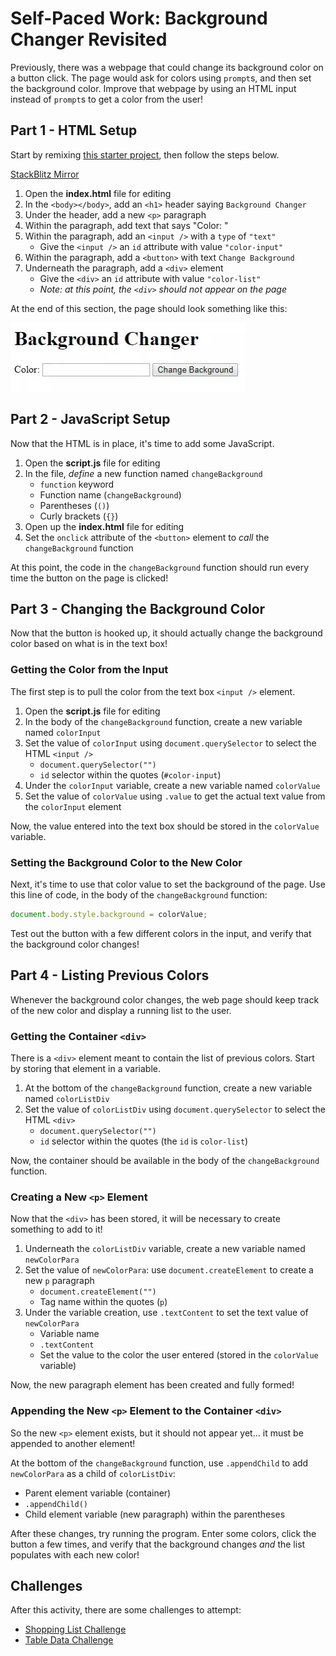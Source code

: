 # Self-Paced Work: Background Changer Revisited
Previously, there was a webpage that could change its background color on a button click. The page would ask for colors using `prompt`s, and then set the background color. Improve that webpage by using an HTML input instead of `prompt`s to get a color from the user!

## Part 1 - HTML Setup
Start by remixing [this starter project](https://glitch.com/edit/#!/remix/javascriptstarter), then follow the steps below.

[StackBlitz Mirror](https://stackblitz.com/edit/web-platform-oitfrwv3?file=index.html)

1. Open the **index.html** file for editing
2. In the `<body></body>`, add an `<h1>` header saying `Background Changer`
3. Under the header, add a new `<p>` paragraph
4. Within the paragraph, add text that says "Color: "
5. Within the paragraph, add an `<input />` with a `type` of `"text"`
    - Give the `<input />` an `id` attribute with value `"color-input"`
6. Within the paragraph, add a `<button>` with text `Change Background`
7. Underneath the paragraph, add a `<div>` element
    - Give the `<div>` an `id` attribute with value `"color-list"`
    - _Note: at this point, the `<div>` should not appear on the page_

At the end of this section, the page should look something like this:

![](Assets/BgChanger.png)

## Part 2 - JavaScript Setup
Now that the HTML is in place, it's time to add some JavaScript.

1. Open the **script.js** file for editing
1. In the file, _define_ a new function named `changeBackground`
    - `function` keyword
    - Function name (`changeBackground`)
    - Parentheses (`()`)
    - Curly brackets (`{}`)
1. Open up the **index.html** file for editing
1. Set the `onclick` attribute of the `<button>` element to _call_ the `changeBackground` function

At this point, the code in the `changeBackground` function should run every time the button on the page is clicked!

## Part 3 - Changing the Background Color
Now that the button is hooked up, it should actually change the background color based on what is in the text box!

### Getting the Color from the Input
The first step is to pull the color from the text box `<input />` element.

1. Open the **script.js** file for editing
1. In the body of the `changeBackground` function, create a new variable named `colorInput`
1. Set the value of `colorInput` using `document.querySelector` to select the HTML `<input />`
    - `document.querySelector("")`
    - `id` selector within the quotes (`#color-input`)
1. Under the `colorInput` variable, create a new variable named `colorValue`
1. Set the value of `colorValue` using `.value` to get the actual text value from the `colorInput` element

Now, the value entered into the text box should be stored in the `colorValue` variable.

### Setting the Background Color to the New Color
Next, it's time to use that color value to set the background of the page. Use this line of code, in the body of the `changeBackground` function:

```js
document.body.style.background = colorValue;
```

Test out the button with a few different colors in the input, and verify that the background color changes!

## Part 4 - Listing Previous Colors
Whenever the background color changes, the web page should keep track of the new color and display a running list to the user.

### Getting the Container `<div>`
There is a `<div>` element meant to contain the list of previous colors. Start by storing that element in a variable.

1. At the bottom of the `changeBackground` function, create a new variable named `colorListDiv`
1. Set the value of `colorListDiv` using `document.querySelector` to select the HTML `<div>`
    - `document.querySelector("")`
    - `id` selector within the quotes (the `id` is `color-list`)

Now, the container should be available in the body of the `changeBackground` function.

### Creating a New `<p>` Element
Now that the `<div>` has been stored, it will be necessary to create something to add to it!

1. Underneath the `colorListDiv` variable, create a new variable named `newColorPara`
1. Set the value of `newColorPara`: use `document.createElement` to create a new `p` paragraph
    - `document.createElement("")`
    - Tag name within the quotes (`p`)
1. Under the variable creation, use `.textContent` to set the text value of `newColorPara`
    - Variable name
    - `.textContent`
    - Set the value to the color the user entered (stored in the `colorValue` variable)

Now, the new paragraph element has been created and fully formed!

### Appending the New `<p>` Element to the Container `<div>`
So the new `<p>` element exists, but it should not appear yet... it must be appended to another element!

At the bottom of the `changeBackground` function, use `.appendChild` to add `newColorPara` as a child of `colorListDiv`:

- Parent element variable (container)
- `.appendChild()`
- Child element variable (new paragraph) within the parentheses

After these changes, try running the program. Enter some colors, click the button a few times, and verify that the background changes _and_ the list populates with each new color!

## Challenges
After this activity, there are some challenges to attempt:

- [Shopping List Challenge](Challenges/ShoppingListChallenge.md)
- [Table Data Challenge](Challenges/TableDataChallenge.md)
